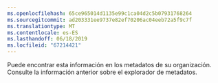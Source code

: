 ```yaml
---
ms.openlocfilehash: 65ce965014d1135e99c1ca04d2c5b07931768264
ms.sourcegitcommit: ad203331ee9737e82ef70206ac04eeb72a5f9c7f
ms.translationtype: MT
ms.contentlocale: es-ES
ms.lasthandoff: 06/18/2019
ms.locfileid: "67214421"
---
```

Puede encontrar esta información en los metadatos de su organización. Consulte la información anterior sobre el explorador de metadatos.